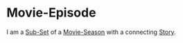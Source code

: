 # Movie-Episode

I am a [Sub-Set](60105.md) of a [Movie-Season](200300006.md) with a connecting [Story](60109.md).